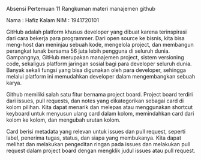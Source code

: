 Absensi Pertemuan 11
Rangkuman materi manajemen github

Nama : Hafiz Kalam
NIM  : 1941720101

GitHub adalah platform khusus developer yang dibuat karena terinspirasi dari cara bekerja para programmer. Dari open source ke bisnis, kita bisa meng-host dan meninjau sebuah kode, mengelola project, dan membangun perangkat lunak bersama 56 juta lebih pengguna di seluruh dunia.
Gampangnya, GitHub merupakan manajemen project, sistem versioning code, sekaligus platform jaringan sosial bagi para developer seluruh dunia. Banyak sekali fungsi yang bisa digunakan oleh para developer, sehingga melalui platform ini memudahkan developer dalam mengembangkan sebuah karya.

Github memiliki salah satu fitur bernama project board. Project board terdiri dari issues, pull requests, dan notes yang dikategorikan sebagai card di kolom pilihan. Kita dapat menarik dan melepas atau menggunakan shortcut keyboard untuk menyusun ulang card dalam kolom, memindahkan card dari kolom ke kolom, dan mengubah urutan kolom.

Card berisi metadata yang relevan untuk issues dan pull request, seperti label, penerima tugas, status, dan siapa yang membukanya. Kita dapat melihat dan melakukan pengeditan ringan pada issues dan melakukan pull request dalam project board dengan mengklik judul issues atau pull request.